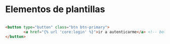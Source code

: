 # Elementos de plantillas

```html

<button type="button" class="btn btn-primary">
        <a href="{% url 'core:login' %}">ir a autenticarme</a> <!-- boton de enlace -->
</button>

```